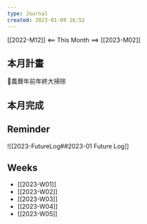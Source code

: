 ```yaml
---
type: Journal
created: 2023-01-09 16:52
---
```

[[2022-M12]] <== This Month ==> [[2023-M02]]
## 本月計畫
💊農曆年前年終大掃除

## 本月完成

## Reminder
![[2023-FutureLog##2023-01 Future Log]]

## Weeks
- [[2023-W01]]
- [[2023-W02]]
- [[2023-W03]]
- [[2023-W04]]
- [[2023-W05]]
